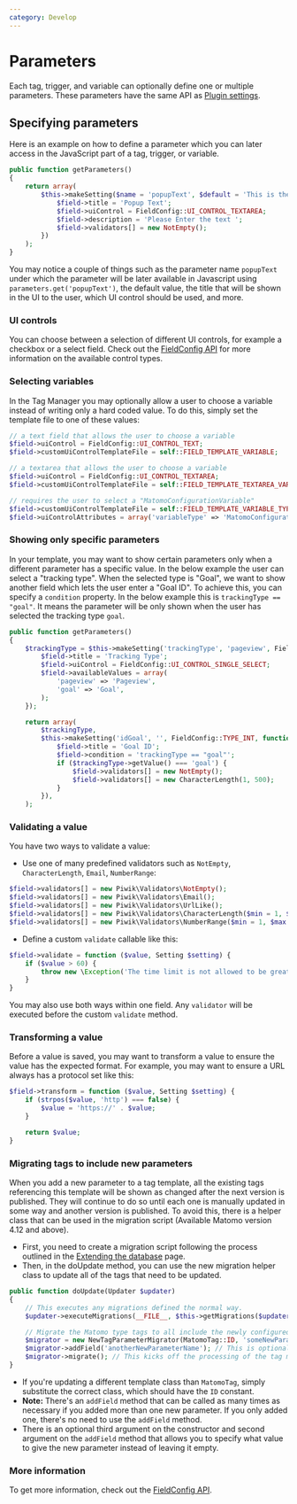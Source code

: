 ```yaml
---
category: Develop
---
```

# Parameters

Each tag, trigger, and variable can optionally define one or multiple parameters. These parameters have the same API as [Plugin settings](/guides/plugin-settings).

## Specifying parameters

Here is an example on how to define a parameter which you can later access in the JavaScript part of a tag, trigger, or variable.

```php
public function getParameters()
{
    return array(
        $this->makeSetting($name = 'popupText', $default = 'This is the default value', FieldConfig::TYPE_STRING, function (FieldConfig $field) {
            $field->title = 'Popup Text';
            $field->uiControl = FieldConfig::UI_CONTROL_TEXTAREA;
            $field->description = 'Please Enter the text ';
            $field->validators[] = new NotEmpty();
        })
    );
}
```

You may notice a couple of things such as the parameter name `popupText` under which the parameter will be
later available in Javascript using `parameters.get('popupText')`, the default value, the title that will be shown in the UI to the user, which UI control should be used, and more.

### UI controls

You can choose between a selection of different UI controls, for example a checkbox or a select field. Check out the [FieldConfig API](https://developer.matomo.org/api-reference/Piwik/Settings/FieldConfig) for more information on the available
control types.

### Selecting variables

In the Tag Manager you may optionally allow a user to choose a variable instead of writing only a hard coded value. To do this,
simply set the template file to one of these values:

```php
// a text field that allows the user to choose a variable
$field->uiControl = FieldConfig::UI_CONTROL_TEXT;
$field->customUiControlTemplateFile = self::FIELD_TEMPLATE_VARIABLE;

// a textarea that allows the user to choose a variable
$field->uiControl = FieldConfig::UI_CONTROL_TEXTAREA;
$field->customUiControlTemplateFile = self::FIELD_TEMPLATE_TEXTAREA_VARIABLE;

// requires the user to select a "MatomoConfigurationVariable"
$field->customUiControlTemplateFile = self::FIELD_TEMPLATE_VARIABLE_TYPE;
$field->uiControlAttributes = array('variableType' => 'MatomoConfiguration');
```

### Showing only specific parameters

In your template, you may want to show certain parameters only when a different parameter has a specific value. In the below example the user can select a "tracking type". When the selected type is "Goal", we want to show another field which lets the
user enter a "Goal ID". To achieve this, you can specify a `condition` property. In the below example this is `trackingType == "goal"`. It means the parameter will be only shown when the user has selected the tracking type `goal`.

```php
public function getParameters()
{
    $trackingType = $this->makeSetting('trackingType', 'pageview', FieldConfig::TYPE_STRING, function (FieldConfig $field) {
        $field->title = 'Tracking Type';
        $field->uiControl = FieldConfig::UI_CONTROL_SINGLE_SELECT;
        $field->availableValues = array(
            'pageview' => 'Pageview',
            'goal' => 'Goal',
        );
    });

    return array(
        $trackingType,
        $this->makeSetting('idGoal', '', FieldConfig::TYPE_INT, function (FieldConfig $field) use ($trackingType) {
            $field->title = 'Goal ID';
            $field->condition = 'trackingType == "goal"';
            if ($trackingType->getValue() === 'goal') {
                $field->validators[] = new NotEmpty();
                $field->validators[] = new CharacterLength(1, 500);
            }
        }),
    );
```

### Validating a value

You have two ways to validate a value:

* Use one of many predefined validators such as `NotEmpty`, `CharacterLength`, `Email`, `NumberRange`:

```php
$field->validators[] = new Piwik\Validators\NotEmpty();
$field->validators[] = new Piwik\Validators\Email();
$field->validators[] = new Piwik\Validators\UrlLike();
$field->validators[] = new Piwik\Validators\CharacterLength($min = 1, $max = 500);
$field->validators[] = new Piwik\Validators\NumberRange($min = 1, $max = 500);
```

* Define a custom `validate` callable like this:

```php
$field->validate = function ($value, Setting $setting) {
    if ($value > 60) {
        throw new \Exception('The time limit is not allowed to be greater than 60 minutes.');
    }
}
```

You may also use both ways within one field. Any `validator` will be executed before the custom `validate` method.

### Transforming a value

Before a value is saved, you may want to transform a value to ensure the value has the expected format. For example, you may want to ensure a URL always has a protocol set like this:

```php
$field->transform = function ($value, Setting $setting) {
    if (strpos($value, 'http') === false) {
        $value = 'https://' . $value;
    }

    return $value;
}
```

### Migrating tags to include new parameters

When you add a new parameter to a tag template, all the existing tags referencing this template will be shown as changed after the next version is published. They will continue to do so until each one is manually updated in some way and another version is published. To avoid this, there is a helper class that can be used in the migration script (Available Matomo version 4.12 and above).

* First, you need to create a migration script following the process outlined in the [Extending the database](https://developer.matomo.org/guides/extending-database) page.
* Then, in the doUpdate method, you can use the new migration helper class to update all of the tags that need to be updated.
```php
public function doUpdate(Updater $updater)
{
    // This executes any migrations defined the normal way.
    $updater->executeMigrations(__FILE__, $this->getMigrations($updater));

    // Migrate the Matomo type tags to all include the newly configured field.
    $migrator = new NewTagParameterMigrator(MatomoTag::ID, 'someNewParameterName');
    $migrator->addField('anotherNewParameterName'); // This is optional and only needed if you added more than one parameter.
    $migrator->migrate(); // This kicks off the processing of the tag migration.
}
```
* If you're updating a different template class than `MatomoTag`, simply substitute the correct class, which should have the `ID` constant.
* __Note:__ There's an `addField` method that can be called as many times as necessary if you added more than one new parameter. If you only added one, there's no need to use the `addField` method.
* There is an optional third argument on the constructor and second argument on the `addField` method that allows you to specify what value to give the new parameter instead of leaving it empty.

### More information

To get more information, check out the [FieldConfig API](https://developer.matomo.org/api-reference/Piwik/Settings/FieldConfig).
